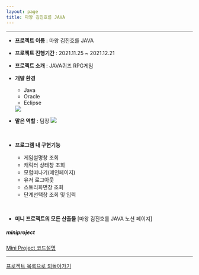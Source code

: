 ```yaml
---
layout: page
title: 마왕 김진호를 JAVA
---
```

***
  
- **프로젝트 이름** : 마왕 김진호를 JAVA

- **프로젝트 진행기간** : 2021.11.25 ~ 2021.12.21

- **프로젝트 소개** : JAVA퀴즈 RPG게임

- **개발 환경** 
  - Java
  - Oracle 
  - Eclipse 
  <img src="../img/miniTools.png">
  
  <br/>
  
- **맡은 역할** : 팀장
  <img src="../img/semiWBS.png">
  
  <br/>
  
- **프로그램 내 구현기능**
  - 게임설명창 조회
  - 캐릭터 상태창 조회
  - 모험떠나기(메인페이지)
  - 유저 로그아웃
  - 스토리화면창 조회
  - 단계선택창 조회 및 입력  
  
<br/>

- **미니 프로젝트의 모든 산출물**
  [마왕 김진호를 JAVA 노션 페이지]


##### miniproject  
  [Mini Project 코드설명](miniprojectcode.md)  
  

***

[프로젝트 목록으로 되돌아가기](https://leesohyeon96.github.io/projects/)
